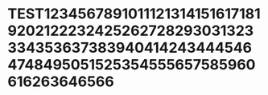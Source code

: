 # TEST123456789101112131415161718192021222324252627282930313233343536373839404142434445464748495051525354555657585960616263646566